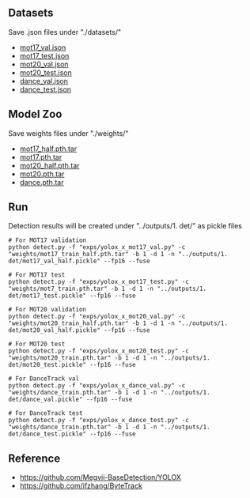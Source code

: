 ## Datasets
Save .json files under "./datasets/" 
  - [mot17_val.json](https://drive.google.com/file/d/1hqcoFTtdzd5xMrC_xgz6mniI_sKg_0G9/view?usp=drive_link)
  - [mot17_test.json](https://drive.google.com/file/d/1CQ91C7Hl4B2rDfy_IU2orusD9vaiD5cs/view?usp=drive_link)
  - [mot20_val.json](https://drive.google.com/file/d/16IrR-TWc-K6c6NHwjM3OV74NBXPrxR-_/view?usp=drive_link)
  - [mot20_test.json](https://drive.google.com/file/d/1h3EkjOpcn058g2tgGGEcD7r5sAGgskwg/view?usp=drive_link)
  - [dance_val.json](https://drive.google.com/file/d/1O__fCM3gPbzHtav3XrlzHjjs96Dl45m8/view?usp=drive_link)
  - [dance_test.json](https://drive.google.com/file/d/12rBCIYLCXqT8bYmNrEwNdp6MmJ7whEg-/view?usp=drive_link)

## Model Zoo
Save weights files under "./weights/"
  - [mot17_half.pth.tar](https://drive.google.com/file/d/1R-eMf5SgwmizMkOjqJq3ZiurWBNGYf1j/view?usp=drive_link)
  - [mot17.pth.tar](https://drive.google.com/file/d/1MAb-Bhikx-fWe0VlJON_VMrYIyyyrt-F/view?usp=drive_link)
  - [mot20_half.pth.tar](https://drive.google.com/file/d/1H1BxOfinONCSdQKnjGq0XlRxVUo_4M8o/view?usp=drive_link)
  - [mot20.pth.tar](https://drive.google.com/file/d/1FunATdHrWfK95RiiEIw2GJ-gXB-tXMPB/view?usp=drive_link)
  - [dance.pth.tar](https://drive.google.com/file/d/1ZKpYmFYCsRdXuOL60NRuc7VXAFYRskXB/view?usp=drive_link)

## Run
Detection results will be created under "../outputs/1. det/" as pickle files
```
# For MOT17 validation
python detect.py -f "exps/yolox_x_mot17_val.py" -c "weights/mot17_train_half.pth.tar" -b 1 -d 1 -n "../outputs/1. det/mot17_val_half.pickle" --fp16 --fuse

# For MOT17 test
python detect.py -f "exps/yolox_x_mot17_test.py" -c "weights/mot7_train.pth.tar" -b 1 -d 1 -n "../outputs/1. det/mot17_test.pickle" --fp16 --fuse

# For MOT20 validation
python detect.py -f "exps/yolox_x_mot20_val.py" -c "weights/mot20_train_half.pth.tar" -b 1 -d 1 -n "../outputs/1. det/mot20_val_half.pickle" --fp16 --fuse

# For MOT20 test
python detect.py -f "exps/yolox_x_mot20_test.py" -c "weights/mot20_train.pth.tar" -b 1 -d 1 -n "../outputs/1. det/mot20_test.pickle" --fp16 --fuse

# For DanceTrack val
python detect.py -f "exps/yolox_x_dance_val.py" -c "weights/dance_train.pth.tar" -b 1 -d 1 -n "../outputs/1. det/dance_val.pickle" --fp16 --fuse

# For DanceTrack test
python detect.py -f "exps/yolox_x_dance_test.py" -c "weights/dance_train.pth.tar" -b 1 -d 1 -n "../outputs/1. det/dance_test.pickle" --fp16 --fuse

```

## Reference
  - https://github.com/Megvii-BaseDetection/YOLOX
  - https://github.com/ifzhang/ByteTrack
